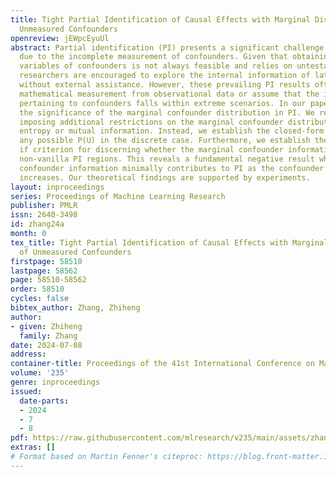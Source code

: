 ```yaml
---
title: Tight Partial Identification of Causal Effects with Marginal Distribution of
  Unmeasured Confounders
openreview: jEWpcEyuUl
abstract: Partial identification (PI) presents a significant challenge in causal inference
  due to the incomplete measurement of confounders. Given that obtaining auxiliary
  variables of confounders is not always feasible and relies on untestable assumptions,
  researchers are encouraged to explore the internal information of latent confounders
  without external assistance. However, these prevailing PI results often lack precise
  mathematical measurement from observational data or assume that the information
  pertaining to confounders falls within extreme scenarios. In our paper, we reassess
  the significance of the marginal confounder distribution in PI. We refrain from
  imposing additional restrictions on the marginal confounder distribution, such as
  entropy or mutual information. Instead, we establish the closed-form tight PI for
  any possible P(U) in the discrete case. Furthermore, we establish the if and only
  if criterion for discerning whether the marginal confounder information leads to
  non-vanilla PI regions. This reveals a fundamental negative result wherein the marginal
  confounder information minimally contributes to PI as the confounder’s cardinality
  increases. Our theoretical findings are supported by experiments.
layout: inproceedings
series: Proceedings of Machine Learning Research
publisher: PMLR
issn: 2640-3498
id: zhang24a
month: 0
tex_title: Tight Partial Identification of Causal Effects with Marginal Distribution
  of Unmeasured Confounders
firstpage: 58510
lastpage: 58562
page: 58510-58562
order: 58510
cycles: false
bibtex_author: Zhang, Zhiheng
author:
- given: Zhiheng
  family: Zhang
date: 2024-07-08
address:
container-title: Proceedings of the 41st International Conference on Machine Learning
volume: '235'
genre: inproceedings
issued:
  date-parts:
  - 2024
  - 7
  - 8
pdf: https://raw.githubusercontent.com/mlresearch/v235/main/assets/zhang24a/zhang24a.pdf
extras: []
# Format based on Martin Fenner's citeproc: https://blog.front-matter.io/posts/citeproc-yaml-for-bibliographies/
---
```

